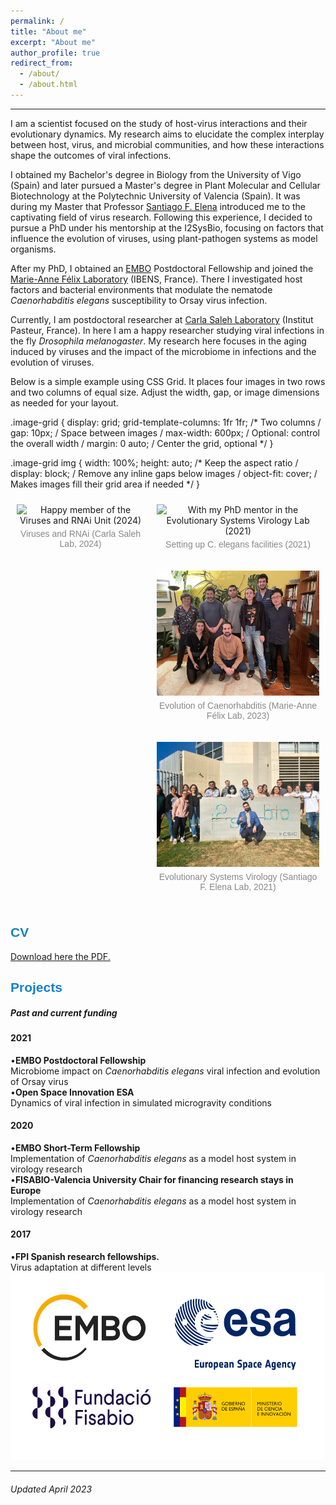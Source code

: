 ```yaml
---
permalink: /
title: "About me"
excerpt: "About me"
author_profile: true
redirect_from: 
  - /about/
  - /about.html
---
```



<style>
.gallery-container {
  display: flex;
  flex-wrap: nowrap;
  padding: 0;
}

.gallery-item {
  padding: 10px;
  text-align: center;
}

.gallery-item img {
  width: auto;
  height: 200px;
  object-fit: cover;
}

.gallery-item p {
  margin-top: 5px;
  color: #888;
  font-size: 14px;
  font-family: Arial, sans-serif;
}
</style>

<hr/>

I am a scientist focused on the study of host-virus interactions and their evolutionary dynamics. My research aims to elucidate the complex interplay between host, virus, and microbial communities, and how these interactions shape the outcomes of viral infections.

I obtained my Bachelor's degree in Biology from the University of Vigo (Spain) and later pursued a Master's degree in Plant Molecular and Cellular Biotechnology at the Polytechnic University of Valencia (Spain). It was during my Master that Professor [Santiago F. Elena](https://sfelenalab.csic.es/sfelena/) introduced me to the captivating field of virus research. Following this experience, I decided to pursue a PhD under his mentorship at the I2SysBio, focusing on factors that influence the evolution of viruses, using plant-pathogen systems as model organisms.

After my PhD, I obtained an [EMBO](https://www.embo.org/about-embo/mission/) Postdoctoral Fellowship and joined the [Marie-Anne Félix Laboratory](https://www.ibens.ens.fr/?rubrique29&lang=en) (IBENS, France). There I investigated host factors and bacterial environments that modulate the nematode *Caenorhabditis elegans* susceptibility to Orsay virus infection.

Currently, I am postdoctoral researcher at [Carla Saleh Laboratory](http://salehlab.eu) (Institut Pasteur, France). In here I am a happy researcher studying viral infections in the fly *Drosophila melanogaster*. My research here focuses in the aging induced by viruses and the impact of the microbiome in infections and the evolution of viruses.

<html lang="en">
<head>
<meta charset="UTF-8">
<meta name="viewport" content="width=device-width, initial-scale=1.0">
<title>Gallery Layout</title>
Below is a simple example using CSS Grid. It places four images in two rows and two columns of equal size. Adjust the width, gap, or image dimensions as needed for your layout.


.image-grid {
display: grid;
grid-template-columns: 1fr 1fr;  /* Two columns /
gap: 10px;                       / Space between images /
max-width: 600px;               / Optional: control the overall width /
margin: 0 auto;                 / Center the grid, optional */
}

.image-grid img {
width: 100%;
height: auto;      /* Keep the aspect ratio /
display: block;    / Remove any inline gaps below images /
object-fit: cover; / Makes images fill their grid area if needed */
}


</style>
</head>
<body>

<div class="gallery-container">
  <!-- First row with a single image -->
  <div class="gallery-item">
    <img src="/images/VIA_2024.jpg" alt="Happy member of the Viruses and RNAi Unit (2024)" />
    <p>Viruses and RNAi (Carla Saleh Lab, 2024)</p>
  </div>

  <!-- Second row with two images -->
  <div class="gallery-row">
    <div class="gallery-item">
      <img src="/images/New_20211108_Santi.jpeg" alt="With my PhD mentor in the Evolutionary Systems Virology Lab (2021)" />
      <p>Setting up C. elegans facilities (2021)</p>
    </div>
    <div class="gallery-item">
      <img src="/images/Felix_lab_2023.JPEG" alt="Félix Team (2023)" />
      <p> Evolution of Caenorhabditis (Marie-Anne Félix Lab, 2023)</p>
    </div>
      <!-- Last row with a single image -->
  <div class="gallery-item">
    <img src="/images/EvoSysVir_2021.jpg" alt="Evolutionary Systems Virology Lab (2024)" />
    <p> Evolutionary Systems Virology (Santiago F. Elena Lab, 2021)</p>
  </div>
  </div>
</div>

</body>
</html>

 <div>
    <div class="card">
      <span style="font-family: 'Arial', sans-serif; font-weight: bold; color: #1280CD;"> <h2>CV</h2> </span>
<a href="https://github.com/GonzalezRvirus/RubenGonzalez.github.io/raw/master/_pages/CV.pdf" target="_blank">Download here the PDF.</a>
    </div>
    <div class="card">
      <span style="font-family: 'Arial', sans-serif; font-weight: bold; color: #1280CD;"> <h2>Projects</h2> </span>
      <h5>Past and current funding</h5>
      <h4>2021</h4>
      •<b>EMBO Postdoctoral Fellowship</b><br/>
      Microbiome impact on <i>Caenorhabditis elegans</i> viral infection and evolution of Orsay virus<br/>
      •<b>Open Space Innovation ESA</b><br/>
      Dynamics of viral infection in simulated microgravity conditions<br/>
      <h4>2020</h4>
      •<b>EMBO Short-Term Fellowship</b><br/>
      Implementation of <i>Caenorhabditis elegans</i> as a model host system in virology research<br/>
      •<b>FISABIO-Valencia University Chair for financing research stays in Europe</b><br/>
      Implementation of <i>Caenorhabditis elegans</i> as a model host system in virology research<br/>
      <h4>2017</h4>
      •<b>FPI Spanish research fellowships.</b><br/>
      Virus adaptation at different levels<br/>
<img src="/images/funding.png" alt="hi" class="center" height="300" width="500"/> 
       </div>

<hr/>
<div class="footer">
  <h6>Updated April 2023</h6>
</div>
 
